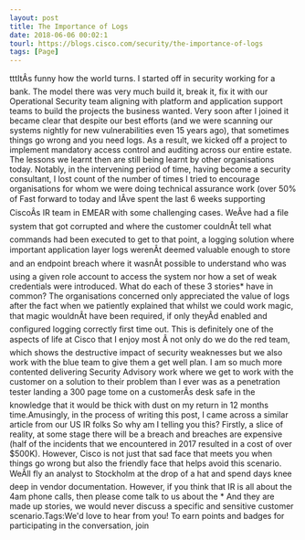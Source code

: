```yaml
---
layout: post
title: The Importance of Logs
date: 2018-06-06 00:02:1
tourl: https://blogs.cisco.com/security/the-importance-of-logs
tags: [Page]
---
```

tttItÂs funny how the world turns. I started off in security working for a bank. The model there was very much build it, break it, fix it with our Operational Security team aligning with platform and application support teams to build the projects the business wanted. Very soon after I joined it became clear that despite our best efforts (and we were scanning our systems nightly for new vulnerabilities even 15 years ago), that sometimes things go wrong and you need logs. As a result, we kicked off a project to implement mandatory access control and auditing across our entire estate. The lessons we learnt then are still being learnt by other organisations today. Notably, in the intervening period of time, having become a security consultant, I lost count of the number of times I tried to encourage organisations for whom we were doing technical assurance work (over 50% of Fast forward to today and IÂve spent the last 6 weeks supporting CiscoÂs IR team in EMEAR with some challenging cases. WeÂve had a file system that got corrupted and where the customer couldnÂt tell what commands had been executed to get to that point, a logging solution where important application layer logs werenÂt deemed valuable enough to store and an endpoint breach where it wasnÂt possible to understand who was using a given role account to access the system nor how a set of weak credentials were introduced. What do each of these 3 stories* have in common? The organisations concerned only appreciated the value of logs after the fact when we patiently explained that whilst we could work magic, that magic wouldnÂt have been required, if only theyÂd enabled and configured logging correctly first time out. This is definitely one of the aspects of life at Cisco that I enjoy most Â not only do we do the red team, which shows the destructive impact of security weaknesses but we also work with the blue team to give them a get well plan. I am so much more contented delivering Security Advisory work where we get to work with the customer on a solution to their problem than I ever was as a penetration tester landing a 300 page tome on a customerÂs desk safe in the knowledge that it would be thick with dust on my return in 12 months time.Amusingly, in the process of writing this post, I came across a similar article from our US IR folks So why am I telling you this? Firstly, a slice of reality, at some stage there will be a breach and breaches are expensive (half of the incidents that we encountered in 2017 resulted in a cost of over $500K). However, Cisco is not just that sad face that meets you when things go wrong but also the friendly face that helps avoid this scenario. WeÂll fly an analyst to Stockholm at the drop of a hat and spend days knee deep in vendor documentation. However, if you think that IR is all about the 4am phone calls, then please come talk to us about the * And they are made up stories, we would never discuss a specific and sensitive customer scenario.Tags:We'd love to hear from you! To earn points and badges for participating in the conversation, join 